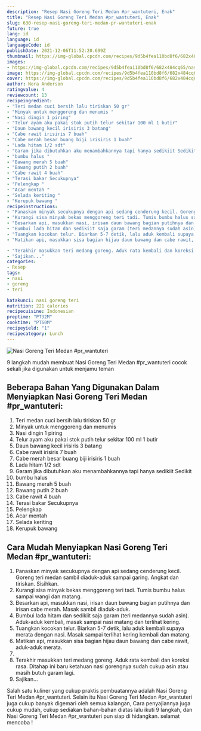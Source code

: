 ```yaml
---
description: "Resep Nasi Goreng Teri Medan #pr_wantuteri, Enak"
title: "Resep Nasi Goreng Teri Medan #pr_wantuteri, Enak"
slug: 630-resep-nasi-goreng-teri-medan-pr-wantuteri-enak
future: true
lang: id
language: id
languageCode: id
publishDate: 2021-12-06T11:52:20.699Z 
thumbnail: https://img-global.cpcdn.com/recipes/9d5b4fea110bd8f6/682x484cq65/nasi-goreng-teri-medan-pr_wantuteri-foto-resep-utama.png
images:
- https://img-global.cpcdn.com/recipes/9d5b4fea110bd8f6/682x484cq65/nasi-goreng-teri-medan-pr_wantuteri-foto-resep-utama.png
image: https://img-global.cpcdn.com/recipes/9d5b4fea110bd8f6/682x484cq65/nasi-goreng-teri-medan-pr_wantuteri-foto-resep-utama.png
cover: https://img-global.cpcdn.com/recipes/9d5b4fea110bd8f6/682x484cq65/nasi-goreng-teri-medan-pr_wantuteri-foto-resep-utama.png
author: Nora Anderson
ratingvalue: 4
reviewcount: 13
recipeingredient:
- "Teri medan cuci bersih lalu tiriskan 50 gr"
- "Minyak untuk menggoreng dan menumis "
- "Nasi dingin 1 piring"
- "Telur ayam aku pakai stok putih telur sekitar 100 ml 1 butir"
- "Daun bawang kecil irisiris 3 batang"
- "Cabe rawit irisiris 7 buah"
- "Cabe merah besar buang biji irisiris 1 buah"
- "Lada hitam 1/2 sdt"
- "Garam jika dibutuhkan aku menambahkannya tapi hanya sedikiit Sedikit"
- "bumbu halus "
- "Bawang merah 5 buah"
- "Bawang putih 2 buah"
- "Cabe rawit 4 buah"
- "Terasi bakar Secukupnya"
- "Pelengkap "
- "Acar mentah "
- "Selada keriting "
- "Kerupuk bawang "
recipeinstructions:
- "Panaskan minyak secukupnya dengan api sedang cenderung kecil. Goreng teri medan sambil diaduk-aduk sampai garing. Angkat dan tiriskan. Sisihkan."
- "Kurangi sisa minyak bekas menggoreng teri tadi. Tumis bumbu halus sampai wangi dan matang."
- "Besarkan api, masukkan nasi, irisan daun bawang bagian putihnya dan irisan cabe merah. Masak sambil diaduk-aduk."
- "Bumbui lada hitam dan sedikiit saja garam (teri medannya sudah asin). Aduk-aduk kembali, masak sampai nasi matang dan terlihat kering."
- "Tuangkan kocokan telur. Biarkan 5-7 detik, lalu aduk kembali supaya merata dengan nasi. Masak sampai terlihat kering kembali dan matang."
- "Matikan api, masukkan sisa bagian hijau daun bawang dan cabe rawit, aduk-aduk merata."

- "Terakhir masukkan teri medang goreng. Aduk rata kembali dan koreksi rasa. Ditahap ini baru ketahuan nasi gorengnya sudah cukup asin atau masih butuh garam lagi."
- "Sajikan..."
categories:
- Resep
tags:
- nasi
- goreng
- teri

katakunci: nasi goreng teri 
nutrition: 221 calories
recipecuisine: Indonesian
preptime: "PT32M"
cooktime: "PT60M"
recipeyield: "1"
recipecategory: Lunch
---
```



![Nasi Goreng Teri Medan #pr_wantuteri](https://img-global.cpcdn.com/recipes/9d5b4fea110bd8f6/682x484cq65/nasi-goreng-teri-medan-pr_wantuteri-foto-resep-utama.png)

9 langkah mudah membuat  Nasi Goreng Teri Medan #pr_wantuteri cocok sekali jika digunakan untuk menjamu teman

<!--inarticleads1-->

## Beberapa Bahan Yang Digunakan Dalam Menyiapkan Nasi Goreng Teri Medan #pr_wantuteri:

1. Teri medan cuci bersih lalu tiriskan 50 gr
1. Minyak untuk menggoreng dan menumis 
1. Nasi dingin 1 piring
1. Telur ayam aku pakai stok putih telur sekitar 100 ml 1 butir
1. Daun bawang kecil irisiris 3 batang
1. Cabe rawit irisiris 7 buah
1. Cabe merah besar buang biji irisiris 1 buah
1. Lada hitam 1/2 sdt
1. Garam jika dibutuhkan aku menambahkannya tapi hanya sedikiit Sedikit
1. bumbu halus 
1. Bawang merah 5 buah
1. Bawang putih 2 buah
1. Cabe rawit 4 buah
1. Terasi bakar Secukupnya
1. Pelengkap 
1. Acar mentah 
1. Selada keriting 
1. Kerupuk bawang 



<!--inarticleads2-->

## Cara Mudah Menyiapkan Nasi Goreng Teri Medan #pr_wantuteri:

1. Panaskan minyak secukupnya dengan api sedang cenderung kecil. Goreng teri medan sambil diaduk-aduk sampai garing. Angkat dan tiriskan. Sisihkan.
1. Kurangi sisa minyak bekas menggoreng teri tadi. Tumis bumbu halus sampai wangi dan matang.
1. Besarkan api, masukkan nasi, irisan daun bawang bagian putihnya dan irisan cabe merah. Masak sambil diaduk-aduk.
1. Bumbui lada hitam dan sedikiit saja garam (teri medannya sudah asin). Aduk-aduk kembali, masak sampai nasi matang dan terlihat kering.
1. Tuangkan kocokan telur. Biarkan 5-7 detik, lalu aduk kembali supaya merata dengan nasi. Masak sampai terlihat kering kembali dan matang.
1. Matikan api, masukkan sisa bagian hijau daun bawang dan cabe rawit, aduk-aduk merata.
1. 
1. Terakhir masukkan teri medang goreng. Aduk rata kembali dan koreksi rasa. Ditahap ini baru ketahuan nasi gorengnya sudah cukup asin atau masih butuh garam lagi.
1. Sajikan...




Salah satu kuliner yang cukup praktis pembuatannya adalah  Nasi Goreng Teri Medan #pr_wantuteri. Selain itu  Nasi Goreng Teri Medan #pr_wantuteri  juga cukup banyak digemari oleh semua kalangan, Cara penyajiannya juga cukup mudah, cukup sediakan bahan-bahan diatas lalu ikuti 9 langkah, dan  Nasi Goreng Teri Medan #pr_wantuteri  pun siap di hidangkan. selamat mencoba !
